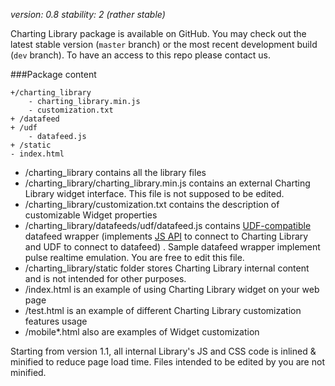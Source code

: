 *version: 0.8*
*stability: 2 (rather stable)*

Charting Library package is available on GitHub. You may check out the latest stable version (`master` branch) or the most recent development build (`dev` branch). To have an access to this repo please contact us.

###Package content

	+/charting_library
		- charting_library.min.js
		- customization.txt
	+ /datafeed
	+ /udf
		- datafeed.js
	+ /static
	- index.html


* /charting_library contains all the library files
* /charting_library/charting_library.min.js contains an external Charting Library widget interface. This file is not supposed to be edited.
* /charting_library/customization.txt contains the description of customizable Widget properties
* /charting_library/datafeeds/udf/datafeed.js contains [UDF-compatible](UDF) datafeed wrapper (implements [JS API](JS-API) to connect to Charting Library and UDF to connect to datafeed) . Sample datafeed wrapper implement pulse realtime emulation. You are free to edit this file.
* /charting_library/static folder stores Charting Library internal content and is not intended for other purposes.
* /index.html is an example of using Charting Library widget on your web page
* /test.html is an example of different Charting Library customization features usage
* /mobile*.html also are examples of Widget customization

Starting from version 1.1, all internal Library's JS and CSS code is inlined & minified to reduce page load time. Files intended to be edited by you are not minified.
